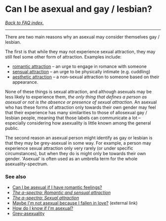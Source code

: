 # Can I be asexual and gay / lesbian?

[*Back to FAQ index.*](https://github.com/MissTeapot/LGBT-Wikis/blob/main/github_wiki/asexuality/faq.md)

---

There are two main reasons why an asexual may consider themselves gay / lesbian.

The first is that while they may not experience sexual attraction, they may still feel some other form of attraction. Examples include:

* [romantic attraction](https://github.com/MissTeapot/LGBT-Wikis/blob/main/github_wiki/asexuality/the_spectra.md#wiki_romantic_attraction) – an urge to engage in romance with someone
* [sensual attraction](https://github.com/MissTeapot/LGBT-Wikis/blob/main/github_wiki/asexuality/the_spectra.md#wiki_sensual_and_aesthetic_attraction) – an urge to be physically intimate (e.g. cuddling)
* [aesthetic attraction](https://github.com/MissTeapot/LGBT-Wikis/blob/main/github_wiki/asexuality/the_spectra.md#wiki_sensual_and_aesthetic_attraction) – a non-sexual attraction to someone based on their appearance.

None of these things is sexual attraction, and although asexuals may be less likely to experience them, *the only thing that defines a person as asexual or not is the absence or presence of sexual attraction*. An asexual who has these forms of attraction only towards their own gender may feel that their experience has many similarities to those of allosexual gay / lesbian people, meaning that those labels can communicate a lot – especially considering how asexuality is little known among the general public.

The second reason an asexual person might identify as gay or lesbian is that they may be grey-asexual in some way. For example, a person may experience sexual attraction only very rarely (or under specific circumstances), but when they do is might only be towards their own gender. 'Asexual' is often used as an umbrella term for the whole asexuality-spectrum.

### See also

* [Can I be asexual if I have romantic feelings?](https://github.com/MissTeapot/LGBT-Wikis/blob/main/github_wiki/asexuality/faq/can_i_be_asexual_if_i_have_romantic_feelings.md)
* [*The a-spectra: Romantic and sensual attraction*](https://github.com/MissTeapot/LGBT-Wikis/blob/main/github_wiki/asexuality/the_spectra.md#wiki_romantic_and_sensual_attraction)
* [*The a-spectra: Sexual attraction*](https://github.com/MissTeapot/LGBT-Wikis/blob/main/github_wiki/asexuality/the_spectra.md#wiki_sexual_attraction)
* [Maybe I'm not asexual because I fallen in love?](https://www.asexualityarchive.com/maybe-im-not-really-asexual-because-ive-fallen-in-love/) (external link)
* [How do I know if I'm asexual?](https://github.com/MissTeapot/LGBT-Wikis/blob/main/github_wiki/asexuality/faq/how_do_i_know.md)
* [Grey-asexuality](https://github.com/MissTeapot/LGBT-Wikis/blob/main/github_wiki/asexuality/grey-asexuality.md)